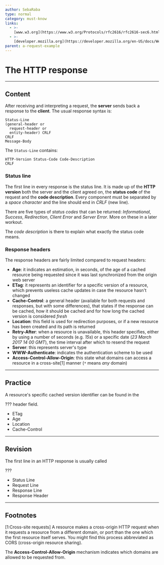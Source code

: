 ```yaml
---
author: SebaRaba
type: normal
category: must-know
links:
  - >-
    [www.w3.org](https://www.w3.org/Protocols/rfc2616/rfc2616-sec6.html#sec6.2){website}
  - >-
    [developer.mozilla.org](https://developer.mozilla.org/en-US/docs/Web/HTTP/Status){website}
parent: a-request-example
---
```


# The HTTP response


---

## Content

After receiving and interpreting a request, the **server** sends back a response to the **client**. The usual response syntax is:

```plain-text
Status-Line
(general-header or
  request-header or
  entity-header) CRLF
CRLF
Message-Body
```

The `Status-Line` contains:

```plain-text
HTTP-Version Status-Code Code-Description
CRLF
```

### Status line

The first line in every response is the status line. It is made up of the **HTTP version** both the server and the client agreed on,
the **status code** of the request and the **code description**. Every component must be separated by a *space character* and the line should end in *CRLF* (new line).

There are five types of *status codes* that can be returned: *Informational*, *Success*, *Redirection*, *Client Error* and *Server Error*. More on these in a later workout.

The *code description* is there to explain what exactly the status code means.

### Response headers

The response headers are fairly limited compared to request headers:

- **Age**: it indicates an estimation, in seconds, of the age of a cached resource being requested since it was last synchronized from the origin web server
- **ETag**: it represents an identifier for a specific version of a resource, which prevents useless cache updates in case the resource hasn't changed
- **Cache-Control**: a general header (available for both requests and responses, but with some differences), that states if the response can be cached, how it should be cached and for how long the cached version is considered *fresh*
- **Location**: this field is used for redirection purposes, or if a new resource has been created and its path is returned
- **Retry-After**: when a resource is unavailable, this header specifies, either by using a number of seconds (e.g. *15s*) or a specific date (*23 March 2017 14 00 GMT*), the time interval after which to resend the request
- **Server**: this represents server's type
- **WWW-Authenticate**: indicates the authentication scheme to be used
- **Access-Control-Allow-Origin**: this state what domains can access a resource in a cross-site[1] manner (`*` means *any* domain)


---

## Practice

A resource's specific cached version identifier can be found in the

??? header field.

- ETag
- Age
- Location
- Cache-Control


---

## Revision

The first line in an HTTP response is usually called

???

- Status Line
- Request Line
- Response Line
- Response Header


---

## Footnotes

[1:Cross-site requests]
A resource makes a cross-origin HTTP request when it requests a resource from a different domain, or port than the one which the first resource itself serves. You might find this process abbreviated as CORS (cross-origin resource sharing).

The **Access-Control-Allow-Origin** mechanism indicates which domains are allowed to be requested from.
 
